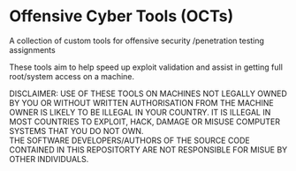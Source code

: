 # Offensive Cyber Tools (OCTs)

A collection of custom tools for offensive security /penetration testing assignments 

These tools aim to help speed up exploit validation and assist in getting full root/system access on a machine.

DISCLAIMER: USE OF THESE TOOLS ON MACHINES NOT LEGALLY OWNED BY YOU OR WITHOUT WRITTEN AUTHORISATION FROM THE MACHINE OWNER IS LIKELY 
TO BE ILLEGAL IN YOUR COUNTRY.  IT IS ILLEGAL IN MOST COUNTRIES TO EXPLOIT, HACK, DAMAGE OR MISUSE COMPUTER SYSTEMS THAT YOU DO NOT OWN.  
THE SOFTWARE DEVELOPERS/AUTHORS OF THE SOURCE CODE CONTAINED IN THIS REPOSITORTY ARE NOT RESPONSIBLE FOR MISUE BY OTHER INDIVIDUALS.
